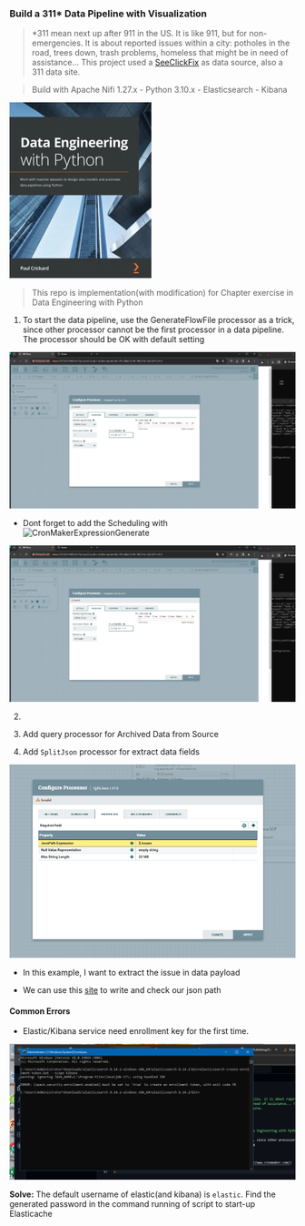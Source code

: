 ### Build a 311* Data Pipeline with Visualization

> *311 mean next up after 911 in the US. It is like 911, but for non-emergencies. It is about reported issues within a city: potholes in the road, trees down, trash problems, homeless that might be in need of assistance... This project used a [SeeClickFix](https://crm.seeclickfix.com/) as data source, also a 311 data site.

> Build with Apache Nifi 1.27.x - Python 3.10.x - Elasticsearch - Kibana

![Material Book Cover](/assets/book-cover.png)
> This repo is implementation(with modification) for Chapter exercise in Data Engineering with Python

1. To start the data pipeline, use the GenerateFlowFile processor as a trick, since other processor cannot be the first 
processor in a data pipeline. The processor should be OK with default setting

![image](/assets/set-up-cron-for-file-gen-1st-trigger.png)

+ Dont forget to add the Scheduling with ![CronMakerExpressionGenerate](http://www.cronmaker.com/)

![image](/assets/set-up-cron-for-file-gen-1st-trigger.png)

2. 

3. Add query processor for Archived Data from Source

4. Add ```SplitJson``` processor for extract data fields

![image](/assets/split-json-config-expression.png)
+ In this example, I want to extract the issue in data payload

+ We can use this [site](https://jsonpath.com/) to write and check our json path


#### Common Errors

- Elastic/Kibana service need enrollment key for the first time.

![image](/assets/common-error-cannot-get-ekey-elastic.png)

**Solve:** The default username of elastic(and kibana) is ```elastic```. Find the generated password in the command running of script to start-up Elasticache
